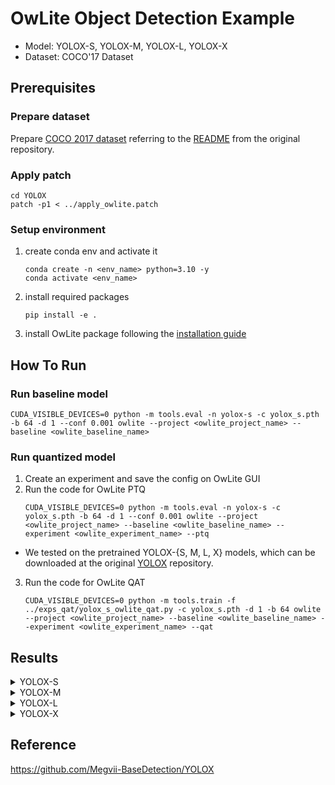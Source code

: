 # OwLite Object Detection Example 
- Model: YOLOX-S, YOLOX-M, YOLOX-L, YOLOX-X
- Dataset: COCO'17 Dataset

## Prerequisites

### Prepare dataset
Prepare [COCO 2017 dataset](http://cocodataset.org) referring to the [README](https://github.com/Megvii-BaseDetection/YOLOX/blob/main/datasets/README.md) from the original repository.

### Apply patch
```
cd YOLOX
patch -p1 < ../apply_owlite.patch
```

### Setup environment
1. create conda env and activate it
    ```
    conda create -n <env_name> python=3.10 -y
    conda activate <env_name>
    ```
2. install required packages
    ```
    pip install -e .
    ```
3. install OwLite package following the [installation guide](https://squeezebits.gitbook.io/owlite/user-guide/getting-started/install)


## How To Run

### Run baseline model
```
CUDA_VISIBLE_DEVICES=0 python -m tools.eval -n yolox-s -c yolox_s.pth -b 64 -d 1 --conf 0.001 owlite --project <owlite_project_name> --baseline <owlite_baseline_name>
```
### Run quantized model
1. Create an experiment and save the config on OwLite GUI
2. Run the code for OwLite PTQ 
    ```
    CUDA_VISIBLE_DEVICES=0 python -m tools.eval -n yolox-s -c yolox_s.pth -b 64 -d 1 --conf 0.001 owlite --project <owlite_project_name> --baseline <owlite_baseline_name> --experiment <owlite_experiment_name> --ptq
    ```

- We tested on the pretrained YOLOX-{S, M, L, X} models, which can be downloaded at the original [YOLOX](https://github.com/Megvii-BaseDetection/YOLOX) repository.

3. Run the code for OwLite QAT
    ```
    CUDA_VISIBLE_DEVICES=0 python -m tools.train -f ../exps_qat/yolox_s_owlite_qat.py -c yolox_s.pth -d 1 -b 64 owlite --project <owlite_project_name> --baseline <owlite_baseline_name> --experiment <owlite_experiment_name> --qat
    ```

## Results

<details>
<summary>YOLOX-S</summary>

### Configuration
#### Quantization Configuration

- Apply OwLite Recommended Config with the following calibration method
  - PTQ calibration: MSE
  - QAT backward: CLQ
  - Gradient scales for weight quantization in Conv were set to 0.01

### Accuracy and Latency Results
TensorRT Evaluation GPU: A6000

| Quantization    | Input Size        | mAP 0.50~0.95 (%) | GPU Latency (ms) |
| --------------- |:-----------------:|:-----------------:|:----------------:|
| FP16 TensorRT   | (64, 3, 640, 640) | 40.5              | 33.38            |
| OwLite INT8 PTQ | (64, 3, 640, 640) | 40.0              | 18.43            |
| OwLite INT8 QAT | (64, 3, 640, 640) | 40.1              | 18.43            |
| INT8 TensorRT   | (64, 3, 640, 640) | 37.5              | 19.44            |

- The INT8 TensorRT engine was built by applying FP16 and INT8 flags using [Polygraphy](https://github.com/NVIDIA/TensorRT/tree/main/tools/Polygraphy), as further explained in [TRT Developer Guide](https://docs.nvidia.com/deeplearning/tensorrt/developer-guide).
</details>

<details>
<summary>YOLOX-M</summary>

### Configuration
#### Quantization Configuration

- Apply OwLite Recommended Config with the following calibration method
  - PTQ calibration: MSE

### Accuracy and Latency Results
TensorRT Evaluation GPU: A6000

| Quantization    | Input Size        | mAP 0.50~0.95 (%) | GPU Latency (ms) | 
| --------------- |:-----------------:|:-----------------:|:----------------:|
| FP16 TensorRT   | (32, 3, 640, 640) | 46.9              | 37.37            |
| OwLite INT8 PTQ | (32, 3, 640, 640) | 46.6              | 19.52            |
| INT8 TensorRT   | (32, 3, 640, 640) | 43.9              | 20.47            |

- The INT8 TensorRT engine was built by applying FP16 and INT8 flags using [Polygraphy](https://github.com/NVIDIA/TensorRT/tree/main/tools/Polygraphy), as further explained in [TRT Developer Guide](https://docs.nvidia.com/deeplearning/tensorrt/developer-guide).
</details>

<details>
<summary>YOLOX-L</summary>

### Configuration
#### Quantization Configuration

- Apply OwLite Recommended Config with the following calibration method
  - PTQ calibration: MSE

### Accuracy and Latency Results
TensorRT Evaluation GPU: A6000

| Quantization    | Input Size        | mAP 0.50~0.95 (%) | GPU Latency (ms) |
| --------------- |:-----------------:|:-----------------:|:----------------:|
| FP16 TensorRT   | (16, 3, 640, 640) | 49.7              | 31.97            |
| OwLite INT8 PTQ | (16, 3, 640, 640) | 49.3              | 16.77            |
| INT8 TensorRT   | (16, 3, 640, 640) | 47.2              | 16.59            |

- The INT8 TensorRT engine was built by applying FP16 and INT8 flags using [Polygraphy](https://github.com/NVIDIA/TensorRT/tree/main/tools/Polygraphy), as further explained in [TRT Developer Guide](https://docs.nvidia.com/deeplearning/tensorrt/developer-guide).
</details>

<details>
<summary>YOLOX-X</summary>

### Configuration
#### Quantization Configuration

- Apply OwLite Recommended Config with the following calibration method
  - PTQ calibration: MSE

### Accuracy and Latency Results
TensorRT Evaluation GPU: A6000

| Quantization    | Input Size        | mAP 0.50~0.95 (%) | GPU Latency (ms) |
| --------------- |:-----------------:|:-----------------:|:----------------:|
| FP16 TensorRT   | (16, 3, 640, 640) | 51.1              | 58.79            |
| OwLite INT8 PTQ | (16, 3, 640, 640) | 50.5              | 28.18            |
| INT8 TensorRT   | (16, 3, 640, 640) | 48.2              | 29.12            |

- The INT8 TensorRT engine was built by applying FP16 and INT8 flags using [Polygraphy](https://github.com/NVIDIA/TensorRT/tree/main/tools/Polygraphy), as further explained in [TRT Developer Guide](https://docs.nvidia.com/deeplearning/tensorrt/developer-guide).
</details>

## Reference
https://github.com/Megvii-BaseDetection/YOLOX
